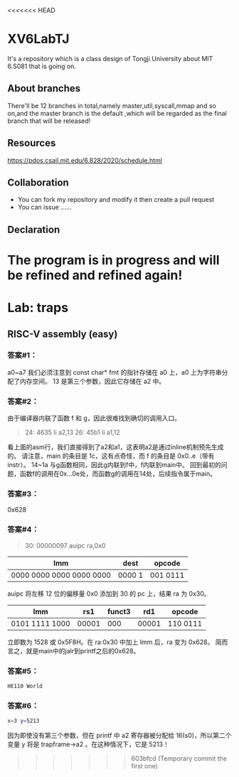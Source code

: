 <<<<<<< HEAD
# XV6LabTJ
It's a repository which is a class design of Tongji University about MIT 6.S081 that is going on.
## About branches
There'll be 12 branches in total,namely master,util,syscall,mmap and so on,and the master branch is the
default ,which will be regarded as the final branch that will be released!
## Resources
https://pdos.csail.mit.edu/6.828/2020/schedule.html
## Collaboration
- You can fork my repository and modify it then create a pull request
- You can issue
......
## Declaration
The program is in progress and will be refined and refined again!
=======
# Lab: traps
## RISC-V assembly (easy)
### 答案#1：
a0~a7 我们必须注意到 const char* fmt 的指针存储在 a0 上，a0 上为字符串分配了内存空间。
13 是第三个参数，因此它存储在 a2 中。
### 答案#2：
由于编译器内联了函数 f 和 g，因此很难找到确切的调用入口。

> 24:	4635                	li	a2,13
> 26:	45b1                	li	a1,12
  
看上面的asm行，我们直接得到了a2和a1，这表明a2是通过inline机制预先生成的。
请注意，main 的条目是 1c，这有点奇怪，而 f 的条目是 0x0..e（带有 instr）。 14~1a 与g函数相同，因此g内联到f中，f内联到main中。
回到最初的问题，函数f的调用在0x...0e处，而函数g的调用在14处，后续指令属于main。
### 答案#3：
0x628
### 答案#4：
>  30: 00000097 auipc ra,0x0

| Imm                      | dest   | opcode   |
| ------------------------ | ------ | -------- |
| 0000 0000 0000 0000 0000 | 0000 1 | 001 0111 |

auipc 将左移 12 位的偏移量 0x0 添加到 30 的 pc 上，结果 ra 为 0x30。

| Imm            | rs1   | funct3 | rd1   | opcode   |
| -------------- | ----- | ------ | ----- | -------- |
| 0101 1111 1000 | 00001 | 000    | 00001 | 110 0111 |

立即数为 1528 或 0x5F8H。在 ra:0x30 中加上 Imm 后，ra 变为 0x628。
简而言之，就是main中的jalr到printf之后的0x628。
### 答案#5：
```sh
HE110 World
```
### 答案#6：
```sh
x=3 y=5213
```

因为即使没有第三个参数，但在 printf 中 a2 寄存器被分配给 16(s0)，所以第二个变量 y 将是 trapframe->a2 。在这种情况下，它是 5213！
>>>>>>> 603bfcd (Temporary commit the first one)
